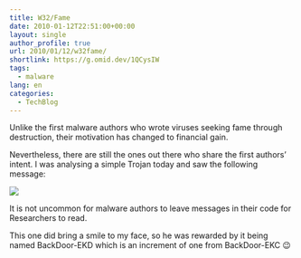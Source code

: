 ```yaml
---
title: W32/Fame
date: 2010-01-12T22:51:00+00:00
layout: single
author_profile: true
url: 2010/01/12/w32fame/
shortlink: https://g.omid.dev/1QCysIW
tags:
  - malware
lang: en
categories: 
  - TechBlog
---
```

Unlike the first malware authors who wrote viruses seeking fame through destruction, their motivation has changed to financial gain.

Nevertheless, there are still the ones out there who share the first authors’ intent. I was analysing a simple Trojan today and saw the following message:

![](/images/2010/01/080110oda.png)

It is not uncommon for malware authors to leave messages in their code for  Researchers to read.

This one did bring a smile to my face, so he was rewarded by it being named BackDoor-EKD which is an increment of one from BackDoor-EKC 😉
